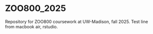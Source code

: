 # ZOO800_2025
Repository for ZOO800 coursework at UW-Madison, fall 2025.
Test line from macbook air, rstudio.